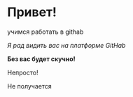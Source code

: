 # Привет! #

учимся работать в githab

_Я рад видить вас на платформе GitHab_

**Без вас будет скучно!**

Непросто!

Не получается
